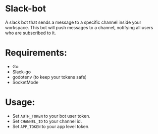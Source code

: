 # Slack-bot
A slack bot that sends a message to a specific channel inside your workspace. This bot will push messages to a channel, notifying all users who are subscribed to it.


# Requirements:
- Go
- Slack-go
- godotenv (to keep your tokens safe)
- SocketMode

# Usage:
- Set `AUTH_TOKEN` to your bot user token.
- Set `CHANNEL_ID` to your channel id.
- Set `APP_TOKEN` to your app level token.

